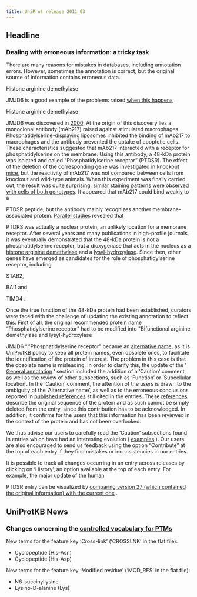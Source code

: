 ```yaml
---
title: UniProt release 2011_03
---
```


## Headline

### Dealing with erroneous information: a tricky task

There are many reasons for mistakes in databases, including annotation errors. However, sometimes the annotation is correct, but the original source of information contains erroneous data.

Histone arginine demethylase

JMJD6 is a good example of the problems raised [when this happens](http://www.ncbi.nlm.nih.gov/pubmed/15453906) .

Histone arginine demethylase

JMJD6 was discovered in [2000](http://www.ncbi.nlm.nih.gov/pubmed/10811223). At the origin of this discovery lies a monoclonal antibody (mAb217) raised against stimulated macrophages. Phosphatidylserine-displaying liposomes inhibited the binding of mAb217 to macrophages and the antibody prevented the uptake of apoptotic cells. These characteristics suggested that mAb217 interacted with a receptor for phosphatidylserine on the membrane. Using this antibody, a 48-kDa protein was isolated and called “Phosphatidylserine receptor” (PTDSR). The effect of the deletion of the corresponding gene was investigated in [knockout mice](http://www.ncbi.nlm.nih.gov/pubmed/14645847,14715629), but the reactivity of mAb217 was not compared between cells from knockout and wild-type animals. When this experiment was finally carried out, the result was quite surprising: [similar staining patterns were observed with cells of both genotypes](http://www.ncbi.nlm.nih.gov/pubmed/15345036). It appeared that mAb217 could bind weakly to a

PTDSR peptide, but the antibody mainly recognizes another membrane-associated protein. [Parallel studies](http://www.ncbi.nlm.nih.gov/pubmed/15193161,14729065) revealed that

PTDRS was actually a nuclear protein, an unlikely location for a membrane receptor. After several years and many publications in high-profile journals, it was eventually demonstrated that the 48-kDa protein is not a phosphatidylserine receptor, but a dioxygenase that acts in the nucleus as a [histone arginine demethylase](http://www.ncbi.nlm.nih.gov/pubmed/17947579) and a [lysyl-hydroxylase](http://www.ncbi.nlm.nih.gov/pubmed/19574390). Since then, other genes have emerged as candidates for the role of phosphatidylserine receptor, including

STAB2,

BAI1 and

TIMD4 .

Once the true function of the 48-kDa protein had been established, curators were faced with the challenge of updating the existing annotation to reflect this. First of all, the original recommended protein name “Phosphatidylserine receptor” had to be modified into "Bifunctional arginine demethylase and lysyl-hydroxylase

JMJD6 “.”Phosphatidylserine receptor" became an [alternative name](http://www.uniprot.org/uniprot/Q6NYC1#section_name), as it is UniProtKB policy to keep all protein names, even obsolete ones, to facilitate the identification of the protein of interest. The problem in this case is that the obsolete name is misleading. In order to clarify this, the update of the ’ [General annotation](http://www.uniprot.org/uniprot/Q6NYC1#section_comments "Comments") ’ section included the addition of a ‘Caution’ comment, as well as the review of other subsections, such as ‘Function’ or ‘Subcellular location’. In the ‘Caution’ comment, the attention of the users is drawn to the ambiguity of the ‘Alternative name’, as well as to the erroneous conclusions reported in [published references](http://www.uniprot.org/uniprot/Q9ERI5#section_ref) still cited in the entries. These [references](http://www.uniprot.org/uniprot/Q9ERI5#section_ref) describe the original sequence of the protein and as such cannot be simply deleted from the entry, since this contribution has to be acknowledged. In addition, it confirms for the users that this information has been reviewed in the context of the protein and has not been overlooked.

We thus advise our users to carefully read the ‘Caution’ subsections found in entries which have had an interesting evolution ( [examples](http://www.uniprot.org/uniprot/?query=annotation:%28type:caution+originally%29) ). Our users are also encouraged to send us feedback using the option “Contribute” at the top of each entry if they find mistakes or inconsistencies in our entries.

It is possible to track all changes occurring in an entry across releases by clicking on ‘History’, an option available at the top of each entry. For example, the major update of the human

PTDSR entry can be visualized by [comparing version 27 (which contained the original information) with the current one](http://www.uniprot.org/uniprot/Q6NYC1?version=52&version=71) .

## UniProtKB News

### Changes concerning the [controlled vocabulary for PTMs](http://www.uniprot.org/docs/ptmlist)

New terms for the feature key ‘Cross-link’ (‘CROSSLNK’ in the flat file):

-   Cyclopeptide (His-Asn)
-   Cyclopeptide (His-Asp)

New terms for the feature key ‘Modified residue’ (‘MOD\_RES’ in the flat file):

-   N6-succinyllysine
-   Lysino-D-alanine (Lys)
